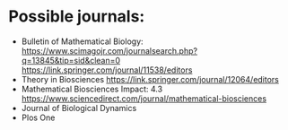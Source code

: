 # Possible journals:
- Bulletin of Mathematical Biology: 
https://www.scimagojr.com/journalsearch.php?q=13845&tip=sid&clean=0 
https://link.springer.com/journal/11538/editors
- Theory in Biosciences
https://link.springer.com/journal/12064/editors
- Mathematical Biosciences Impact: 4.3
https://www.sciencedirect.com/journal/mathematical-biosciences 
- Journal of Biological Dynamics
- Plos One